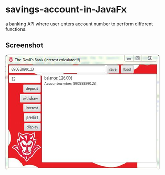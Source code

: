 # savings-account-in-JavaFx
a banking API where user enters account number to perform different functions.
## Screenshot
![screenshot](screenshot.JPG)

